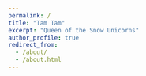 ```yaml
---
permalink: /
title: "Tam Tam"
excerpt: "Queen of the Snow Unicorns"
author_profile: true
redirect_from: 
  - /about/
  - /about.html
---
```


